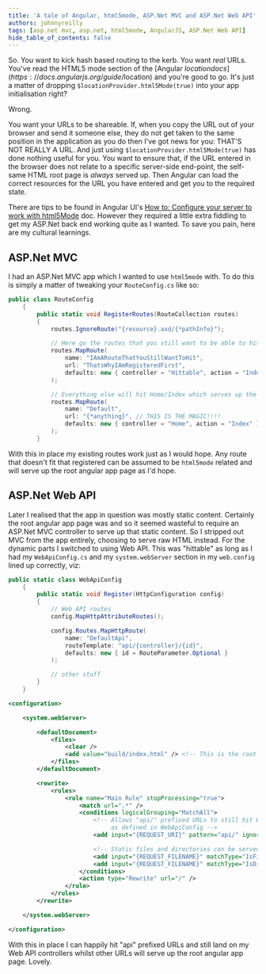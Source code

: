 ```yaml
---
title: 'A tale of Angular, html5mode, ASP.Net MVC and ASP.Net Web API'
authors: johnnyreilly
tags: [asp.net mvc, asp.net, html5mode, AngularJS, ASP.Net Web API]
hide_table_of_contents: false
---
```


So. You want to kick hash based routing to the kerb. You want _real_ URLs. You've read the HTML5 mode section of the [Angular $location docs](https://docs.angularjs.org/guide/$location) and you're good to go. It's just a matter of dropping `$locationProvider.html5Mode(true)` into your app initialisation right?

Wrong.

You want your URLs to be shareable. If, when you copy the URL out of your browser and send it someone else, they do not get taken to the same position in the application as you do then I've got news for you: THAT'S NOT REALLY A URL. And just using `$locationProvider.html5Mode(true)` has done nothing useful for you. You want to ensure that, if the URL entered in the browser does not relate to a specific server-side end-point, the self-same HTML root page is _always_ served up. Then Angular can load the correct resources for the URL you have entered and get you to the required state.

There are tips to be found in Angular UI's [How to: Configure your server to work with html5Mode](https://github.com/angular-ui/ui-router/wiki/Frequently-Asked-Questions#how-to-configure-your-server-to-work-with-html5mode) doc. However they required a little extra fiddling to get my ASP.Net back end working quite as I wanted. To save you pain, here are my cultural learnings.

## ASP.Net MVC

I had an ASP.Net MVC app which I wanted to use `html5mode` with. To do this is simply a matter of tweaking your `RouteConfig.cs` like so:

```cs
public class RouteConfig
    {
        public static void RegisterRoutes(RouteCollection routes)
        {
            routes.IgnoreRoute("{resource}.axd/{*pathInfo}");

            // Here go the routes that you still want to be able to hit
            routes.MapRoute(
                name: "IAmARouteThatYouStillWantToHit",
                url: "ThatsWhyIAmRegisteredFirst",
                defaults: new { controller = "Hittable", action = "Index" }
            );

            // Everything else will hit Home/Index which serves up the root angular app page
            routes.MapRoute(
                name: "Default",
                url: "{*anything}", // THIS IS THE MAGIC!!!!
                defaults: new { controller = "Home", action = "Index" }
            );
        }
```

With this in place my existing routes work just as I would hope. Any route that doesn't fit that registered can be assumed to be `html5mode` related and will serve up the root angular app page as I'd hope.

## ASP.Net Web API

Later I realised that the app in question was mostly static content. Certainly the root angular app page was and so it seemed wasteful to require an ASP.Net MVC controller to serve up that static content. So I stripped out MVC from the app entirely, choosing to serve raw HTML instead. For the dynamic parts I switched to using Web API. This was "hittable" as long as I had my `WebApiConfig.cs` and my `system.webServer` section in my `web.config` lined up correctly, viz:

```cs
public static class WebApiConfig
    {
        public static void Register(HttpConfiguration config)
        {
            // Web API routes
            config.MapHttpAttributeRoutes();

            config.Routes.MapHttpRoute(
                name: "DefaultApi",
                routeTemplate: "api/{controller}/{id}",
                defaults: new { id = RouteParameter.Optional }
            );

            // other stuff
        }
    }
```

```xml
<configuration>

    <system.webServer>

        <defaultDocument>
            <files>
                <clear />
                <add value="build/index.html" /> <!-- This is the root document for the Angular app -->
            </files>
        </defaultDocument>

        <rewrite>
            <rules>
                <rule name="Main Rule" stopProcessing="true">
                    <match url=".*" />
                    <conditions logicalGrouping="MatchAll">
                        <!-- Allows "api/" prefixed URLs to still hit Web API controllers
                             as defined in WebApiConfig -->
                        <add input="{REQUEST_URI}" pattern="api/" ignoreCase="true" negate="true" />

                        <!-- Static files and directories can be served so partials etc can be loaded -->
                        <add input="{REQUEST_FILENAME}" matchType="IsFile" negate="true" />
                        <add input="{REQUEST_FILENAME}" matchType="IsDirectory" negate="true" />
                    </conditions>
                    <action type="Rewrite" url="/" />
                </rule>
            </rules>
        </rewrite>

    </system.webServer>

</configuration>
```

With this in place I can happily hit "api" prefixed URLs and still land on my Web API controllers whilst other URLs will serve up the root angular app page. Lovely.
